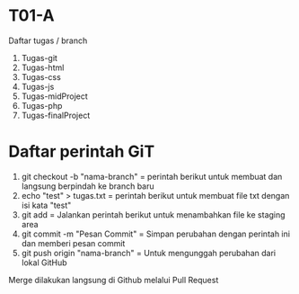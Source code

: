 # T01-A
Daftar tugas / branch
1. Tugas-git
2. Tugas-html
3. Tugas-css
4. Tugas-js
5. Tugas-midProject
6. Tugas-php
7. Tugas-finalProject

# Daftar perintah GiT
1. git checkout -b "nama-branch" = perintah berikut untuk membuat dan langsung berpindah ke branch baru
2. echo "test" > tugas.txt = perintah berikut untuk membuat file txt dengan isi kata "test"
3. git add = Jalankan perintah berikut untuk menambahkan file ke staging area
4. git commit -m "Pesan Commit" = Simpan perubahan dengan perintah ini dan memberi pesan commit
5. git push origin "nama-branch" = Untuk mengunggah perubahan dari lokal GitHub

Merge dilakukan langsung di Github melalui Pull Request
